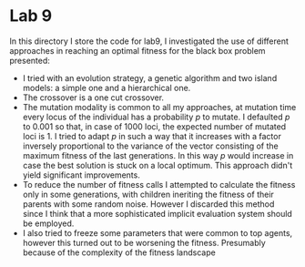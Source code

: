 # Lab 9
In this directory I store the code for lab9, I investigated the use of different approaches in reaching an optimal fitness for the black box problem presented:
- I tried with an evolution strategy, a genetic algorithm and two island models: a simple one and a hierarchical one.
- The crossover is a one cut crossover.
- The mutation modality is common to all my approaches, at mutation time every locus of the individual has a probability $p$ to mutate. I defaulted $p$ to 0.001 so that, in case of 1000 loci, the expected number of mutated loci is 1. I tried to adapt $p$ in such a way that it increases with a factor inversely proportional to the variance of the vector consisting of the maximum fitness of the last generations. In this way $p$ would increase in case the best solution is stuck on a local optimum. This approach didn't yield significant improvements.
- To reduce the number of fitness calls I attempted to calculate the fitness only in some generations, with children ineriting the fitness of their parents with some random noise. However I discarded this method since I think that a more sophisticated implicit evaluation system should be employed.
- I also tried to freeze some parameters that were common to top agents, however this turned out to be worsening the fitness. Presumably because of the complexity of the fitness landscape

